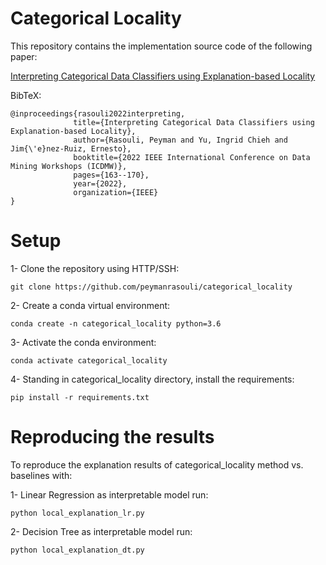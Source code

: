 # Categorical Locality

This repository contains the implementation source code of the following paper:

[Interpreting Categorical Data Classifiers using Explanation-based Locality](https://ieeexplore.ieee.org/document/10031039)

BibTeX:
    
    @inproceedings{rasouli2022interpreting,
                  title={Interpreting Categorical Data Classifiers using Explanation-based Locality},
                  author={Rasouli, Peyman and Yu, Ingrid Chieh and Jim{\'e}nez-Ruiz, Ernesto},
                  booktitle={2022 IEEE International Conference on Data Mining Workshops (ICDMW)},
                  pages={163--170},
                  year={2022},
                  organization={IEEE}
    }

# Setup
1- Clone the repository using HTTP/SSH:
```
git clone https://github.com/peymanrasouli/categorical_locality
```
2- Create a conda virtual environment:
```
conda create -n categorical_locality python=3.6
```
3- Activate the conda environment: 
```
conda activate categorical_locality
```
4- Standing in categorical_locality directory, install the requirements:
```
pip install -r requirements.txt
```
# Reproducing the results
To reproduce the explanation results of categorical_locality method vs. baselines with:

1- Linear Regression as interpretable model run:
```
python local_explanation_lr.py
```
2- Decision Tree as interpretable model run:
```
python local_explanation_dt.py
```
